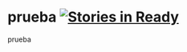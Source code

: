 prueba [![Stories in Ready](https://badge.waffle.io/caacuna/prueba.png?label=ready&title=Ready)](http://waffle.io/caacuna/prueba)
======

prueba
